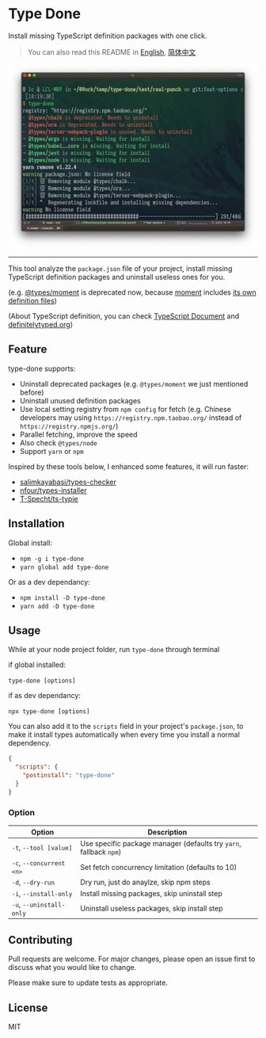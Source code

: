 # Type Done

Install missing TypeScript definition packages with one click.

> You can also read this README in [English](./README.md), [简体中文](./README.zh-hans.md)

![type-done overview](https://raw.githubusercontent.com/seognil-lab/type-done/master/screenshots/type-done-overview.png)

---

This tool analyze the `package.json` file of your project, install missing TypeScript definition packages and uninstall useless ones for you.

(e.g. [@types/moment](https://www.npmjs.com/package/@types/moment) is deprecated now, because [moment](https://github.com/moment/moment) includes [its own definition files](https://github.com/moment/moment/blob/develop/moment.d.ts))

(About TypeScript definition, you can check [TypeScript Document](https://www.typescriptlang.org/docs/handbook/declaration-files/introduction.html) and [definitelytyped.org](http://definitelytyped.org/))

## Feature

type-done supports:

- Uninstall deprecated packages (e.g. `@types/moment` we just mentioned before)
- Uninstall unused definition packages
- Use local setting registry from `npm config` for fetch (e.g. Chinese developers may using `https://registry.npm.taobao.org/` instead of `https://registry.npmjs.org/`)
- Parallel fetching, improve the speed
- Also check `@types/node`
- Support `yarn` or `npm`

Inspired by these tools below, I enhanced some features, it will run faster:

- [salimkayabasi/types-checker](https://github.com/salimkayabasi/types-checker)
- [nfour/types-installer](https://github.com/nfour/types-installer)
- [T-Specht/ts-typie](https://github.com/T-Specht/ts-typie)

## Installation

Global install:

- `npm -g i type-done`
- `yarn global add type-done`

Or as a dev dependancy:

- `npm install -D type-done`
- `yarn add -D type-done`

## Usage

While at your node project folder, run `type-done` through terminal

if global installed:

`type-done [options]`

if as dev dependancy:

`npx type-done [options]`

You can also add it to the `scripts` field in your project's `package.json`, to make it install types automatically when every time you install a normal dependency.

```json
{
  "scripts": {
    "postinstall": "type-done"
  }
}
```

### Option

| Option                   | Description                                                        |
| ------------------------ | ------------------------------------------------------------------ |
| `-t`, `--tool [value]`   | Use specific package manager (defaults try `yarn`, fallback `npm`) |
| `-c`, `--concurrent <n>` | Set fetch concurrency limitation (defaults to 10)                  |
| `-d`, `--dry-run`        | Dry run, just do anaylze, skip npm steps                           |
| `-i`, `--install-only`   | Install missing packages, skip uninstall step                      |
| `-u`, `--uninstall-only` | Uninstall useless packages, skip install step                      |

## Contributing

Pull requests are welcome. For major changes, please open an issue first to discuss what you would like to change.

Please make sure to update tests as appropriate.

## License

MIT
